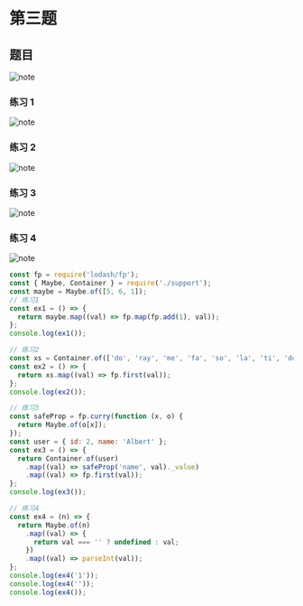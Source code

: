 # 第三题

## 题目

![note](img/topic.png)

### 练习 1

![note](img/topic1.png)

### 练习 2

![note](img/topic2.png)

### 练习 3

![note](img/topic3.png)

### 练习 4

![note](img/topic4.png)

```javascript
const fp = require('lodash/fp');
const { Maybe, Container } = require('./support');
const maybe = Maybe.of([5, 6, 1]);
// 练习1
const ex1 = () => {
  return maybe.map((val) => fp.map(fp.add(1), val));
};
console.log(ex1());

// 练习2
const xs = Container.of(['do', 'ray', 'me', 'fa', 'so', 'la', 'ti', 'do']);
const ex2 = () => {
  return xs.map((val) => fp.first(val));
};
console.log(ex2());

// 练习3
const safeProp = fp.curry(function (x, o) {
  return Maybe.of(o[x]);
});
const user = { id: 2, name: 'Albert' };
const ex3 = () => {
  return Container.of(user)
    .map((val) => safeProp('name', val)._value)
    .map((val) => fp.first(val));
};
console.log(ex3());

// 练习4
const ex4 = (n) => {
  return Maybe.of(n)
    .map((val) => {
      return val === '' ? undefined : val;
    })
    .map((val) => parseInt(val));
};
console.log(ex4('1'));
console.log(ex4(''));
console.log(ex4());
```
